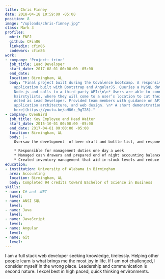 ```yaml
---
title: Chris Finney
date: 2018-04-18 10:59:00 -05:00
position: 8
image: "/uploads/chris-finney.jpg"
class: Mark 3
profiles:
  mbti: ENFJ
  github: CFin86
  linkedin: cfin86
  codewars: cfin86
work:
- company: 'Project: trimr'
  job_title: Lead Developer
  start_date: 2017-08-01 00:00:00 -05:00
  end_date: 
  location: Birmingham, AL
  body: "Final project built during the Covalence bootcamp. A responsive mobile web
    application built with Bootstrap and AngularJS. Queries a MySQL database with
    Node.js and calls to a third-party API:\n\n* Users are able to connect to mobile
    hairstylists, where they will come to a user’s location to cut their hair. \n*
    Acted as Lead Developer. Provided team members with guidance on API decisions,
    application architecture, and web design. \n* A short demonstration can be [viewed
    here](https://youtu.be/aH86z_9gT28)."
- company: OvenBird
  job_title: Key Employee and Head Waiter
  start_date: 2015-10-01 00:00:00 -05:00
  end_date: 2017-04-01 00:00:00 -05:00
  location: Birmingham, AL
  body: |-
    Oversaw the development  of beer draft and bottle list, and responsible for maintaining draft line integrity:

    * Responsible for management duties one day a week
    * Managed cash drawers and prepared end of night accounting balance sheets
    * Created inventory management that aid in-stock levels and reduce inventory shrink.
education:
- institution: University of Alabama in Birmingham
  area: Accounting
  location: Birmingham, AL
  body: Completed 94 credits toward Bachelor of Science in Business
skills:
- name: C# and .NET
  level: 
- name: ANSI SQL
  level: 
- name: Java
  level: 
- name: JavaScript
  level: 
- name: Angular
  level: 
- name: Git
  level: 
---
```


I am a full stack web developer seeking knowledge, tirelessly. Helping other people learn is what brings me the most joy in life. If I am not challenged, I consider myself in the wrong place. Leadership and communication is second nature. I excel best in high paced, quick thinking environments.
